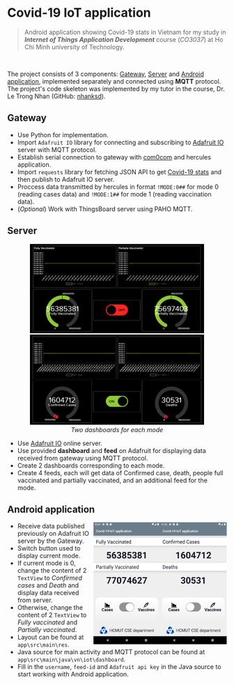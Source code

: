 # Covid-19 IoT application

> Android application showing Covid-19 stats in Vietnam for my study in ***Internet of Things Application Development*** course (*CO3037*) at Ho Chi Minh university of Technology.

<br>

<!-- <img align="right" src="img/Screenshot0.png" width="170px" height="310px"><img align="right" src="img/Screenshot1.png" width="170px" height="310px"> -->

The project consists of 3 components: <a href="#gateway">Gateway</a>, <a href="#server">Server</a> and <a href="#android-application">Android application</a>, implemented separately and connected using **MQTT** protocol. The project's code skeleton was implemented by my tutor in the course, Dr. Le Trong Nhan (GitHub: [nhanksd](https://github.com/nhanksd85)).

## Gateway
  - Use Python for implementation.
  - Import `Adafruit IO` library for connecting and subscribing to [Adafruit IO](https://io.adafruit.com/) server with MQTT protocol.
  - Establish serial connection to gateway with [com0com](http://com0com.sourceforge.net/) and hercules application.
  - Import `requests` library for fetching JSON API to get [Covid-19 stats](https://github.com/M-Media-Group/Covid-19-API) and then publish to Adafruit IO server.
  - Proccess data transmitted by hercules in format `!MODE:0##` for mode 0 (reading cases data) and `!MODE:1##` for mode 1 (reading vaccination data).
  - (*Optional*) Work with ThingsBoard server using PAHO MQTT.

## Server
<div align="center">
  <img src="img/db1.png" width="400px"> <img src="img/db0.png" width="400px">
  <br>
  <i>Two dashboards for each mode</i>
</div>

  - Use [Adafruit IO](https://io.adafruit.com/) online server.
  - Use provided **dashboard** and **feed** on Adafruit for displaying data received from gateway using MQTT protocol.
  - Create 2 dashboards corresponding to each mode.
  - Create 4 feeds, each will get data of Confirmed case, death, people full vaccinated and partially vaccinated, and an additional feed for the mode.

## Android application
<img align="right" src="img/Screenshot0.png" width="153px" height="280px"><img align="right" src="img/Screenshot1.png" width="153px" height="280px">

  - Receive data published previously on Adafruit IO server by the Gateway.
  - Switch button used to display current mode.
  - If current mode is 0, change the content of 2 `TextView` to *Confirmed cases* and *Death* and display data received from server.
  - Otherwise, change the content of 2 `TextView` to *Fully vaccinated* and *Partially vaccinated*.
  - Layout can be found at `app\src\main\res`.
  - Java source for main activity and MQTT protocol can be found at `app\src\main\java\vn\iot\dashboard`.
  - Fill in the `username`, `feed-id` and `Adafruit api key` in the Java source to start working with Android application.
